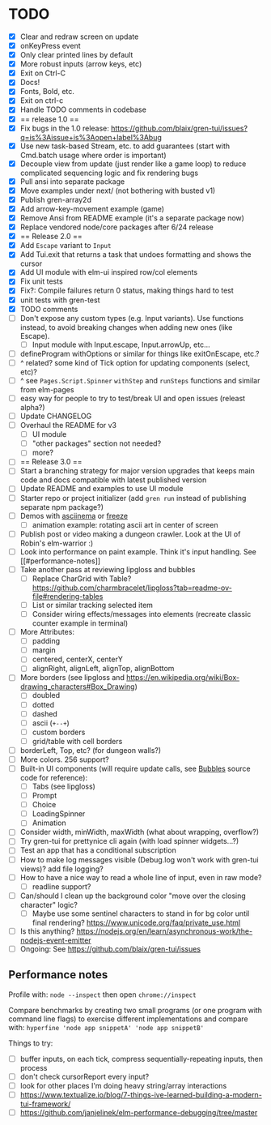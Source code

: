 # TODO
 
* [X] Clear and redraw screen on update
* [X] onKeyPress event
* [X] Only clear printed lines by default
* [X] More robust inputs (arrow keys, etc)
* [X] Exit on Ctrl-C
* [X] Docs!
* [X] Fonts, Bold, etc.
* [X] Exit on ctrl-c
* [X] Handle TODO comments in codebase
* [X] == release 1.0 ==
* [X] Fix bugs in the 1.0 release: https://github.com/blaix/gren-tui/issues?q=is%3Aissue+is%3Aopen+label%3Abug
* [X] Use new task-based Stream, etc. to add guarantees (start with Cmd.batch usage where order is important)
* [X] Decouple view from update (just render like a game loop) to reduce complicated sequencing logic and fix rendering bugs
* [X] Pull ansi into separate package
* [X] Move examples under next/ (not bothering with busted v1)
* [X] Publish gren-array2d
* [X] Add arrow-key-movement example (game)
* [X] Remove Ansi from README example (it's a separate package now)
* [X] Replace vendored node/core packages after 6/24 release
* [X] == Release 2.0 ==
* [X] Add `Escape` variant to `Input`
* [X] Add Tui.exit that returns a task that undoes formatting and shows the cursor
* [X] Add UI module with elm-ui inspired row/col elements
* [X] Fix unit tests
* [X] Fix?: Compile failures return 0 status, making things hard to test
* [X] unit tests with gren-test
* [X] TODO comments
* [ ] Don't expose any custom types (e.g. Input variants). Use functions instead, to avoid breaking changes when adding new ones (like Escape).
    * [ ] Input module with Input.escape, Input.arrowUp, etc...
* [ ] defineProgram withOptions or similar for things like exitOnEscape, etc.?
* [ ] ^ related? some kind of Tick option for updating components (select, etc)?
* [ ] ^ see `Pages.Script.Spinner` `withStep` and `runSteps` functions and similar from elm-pages
* [ ] easy way for people to try to test/break UI and open issues (releast alpha?)
* [ ] Update CHANGELOG
* [ ] Overhaul the README for v3
    * [ ] UI module
    * [ ] "other packages" section not needed?
    * [ ] more?
* [ ] == Release 3.0 ==
* [ ] Start a branching strategy for major version upgrades that keeps main code and docs compatible with latest published version
* [ ] Update README and examples to use UI module
* [ ] Starter repo or project initializer (add `gren run` instead of publishing separate npm package?)
* [ ] Demos with [asciinema][2] or [freeze][3]
  * [ ] animation example: rotating ascii art in center of screen
* [ ] Publish post or video making a dungeon crawler. Look at the UI of Robin's elm-warrior :)
* [ ] Look into performance on paint example. Think it's input handling. See [[#performance-notes]]
* [ ] Take another pass at reviewing lipgloss and bubbles
    * [ ] Replace CharGrid with Table? https://github.com/charmbracelet/lipgloss?tab=readme-ov-file#rendering-tables
    * [ ] List or similar tracking selected item
    * [ ] Consider wiring effects/messages into elements (recreate classic counter example in terminal)
* [ ] More Attributes:
    * [ ] padding
    * [ ] margin
    * [ ] centered, centerX, centerY
    * [ ] alignRight, alignLeft, alignTop, alignBottom
* [ ] More borders (see lipgloss and https://en.wikipedia.org/wiki/Box-drawing_characters#Box_Drawing)
    * [ ] doubled
    * [ ] dotted
    * [ ] dashed
    * [ ] ascii (`+--+`)
    * [ ] custom borders
    * [ ] grid/table with cell borders
* [ ] borderLeft, Top, etc? (for dungeon walls?)
* [ ] More colors. 256 support?
* [ ] Built-in UI components (will require update calls, see [Bubbles][1] source code for reference):
    * [ ] Tabs (see lipgloss)
    * [ ] Prompt
    * [ ] Choice
    * [ ] LoadingSpinner
    * [ ] Animation
* [ ] Consider width, minWidth, maxWidth (what about wrapping, overflow?)
* [ ] Try gren-tui for prettynice cli again (with load spinner widgets...?)
* [ ] Test an app that has a conditional subscription
* [ ] How to make log messages visible (Debug.log won't work with gren-tui views)? add file logging?
* [ ] How to have a nice way to read a whole line of input, even in raw mode?
    * [ ] readline support?
* [ ] Can/should I clean up the background color "move over the closing character" logic?
   * [ ] Maybe use some sentinel characters to stand in for bg color until final rendering? https://www.unicode.org/faq/private_use.html
* [ ] Is this anything? https://nodejs.org/en/learn/asynchronous-work/the-nodejs-event-emitter
* [ ] Ongoing: See https://github.com/blaix/gren-tui/issues

## Performance notes

Profile with: `node --inspect` then open `chrome://inspect`

Compare benchmarks by creating two small programs (or one program with command line flags) to exercise different implementations and compare with:
`hyperfine 'node app snippetA' 'node app snippetB'`

Things to try:

* [ ] buffer inputs, on each tick, compress sequentially-repeating inputs, then process
* [ ] don't check cursorReport every input?
* [ ] look for other places I'm doing heavy string/array interactions
* [ ] https://www.textualize.io/blog/7-things-ive-learned-building-a-modern-tui-framework/
* [ ] https://github.com/janjelinek/elm-performance-debugging/tree/master

[1]: https://github.com/charmbracelet/bubbles
[2]: https://docs.asciinema.org/getting-started/
[3]: https://github.com/charmbracelet/freeze
